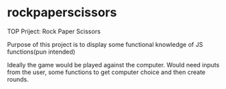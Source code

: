 # rockpaperscissors
TOP Priject: Rock Paper Scissors

Purpose of this project is to display some functional knowledge of JS functions(pun intended)

Ideally the game would be played against the computer.
Would need inputs from the user, some functions to get computer choice and then create rounds.

